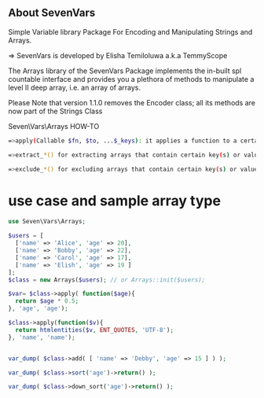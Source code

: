 ## About SevenVars
Simple Variable library Package For Encoding and Manipulating Strings and Arrays.

=> SevenVars is developed by Elisha Temiloluwa a.k.a TemmyScope	

The Arrays library of the SevenVars Package implements the in-built spl countable interface and provides you a plethora of methods to manipulate a level II deep array, i.e. an array of arrays.

Please Note that version 1.1.0 removes the Encoder class; all its methods are now part of the Strings Class

Seven\Vars\Arrays HOW-TO

```bash
=>apply(Callable $fn, $to, ...$_keys): it applies a function to a certain key or keys and stores it on the 'to' key.

=>extract_*() for extracting arrays that contain certain key(s) or values

=>exclude_*() for excluding arrays that contain certain key(s) or values
```

# use case and sample array type

```php
use Seven\Vars\Arrays;

$users = [
  ['name' => 'Alice', 'age' => 20],
  ['name' => 'Bobby', 'age' => 22],
  ['name' => 'Carol', 'age' => 17],
  ['name' => 'Elish', 'age' => 19 ]
];
$class = new Arrays($users); // or Arrays::init($users);

$var= $class->apply( function($age){ 
  return $age * 0.5;
}, 'age', 'age');

$class->apply(function($v){
  return htmlentities($v, ENT_QUOTES, 'UTF-8');
}, 'name', 'name');


var_dump( $class->add( [ 'name' => 'Debby', 'age' => 15 ] ) );

var_dump( $class->sort('age')->return() );

var_dump( $class->down_sort('age')->return() );

```